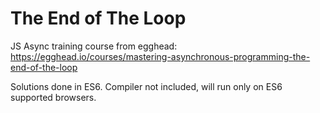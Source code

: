 # The End of The Loop
JS Async training course from egghead: https://egghead.io/courses/mastering-asynchronous-programming-the-end-of-the-loop


Solutions done in ES6. Compiler not included, will run only on ES6 supported browsers.
